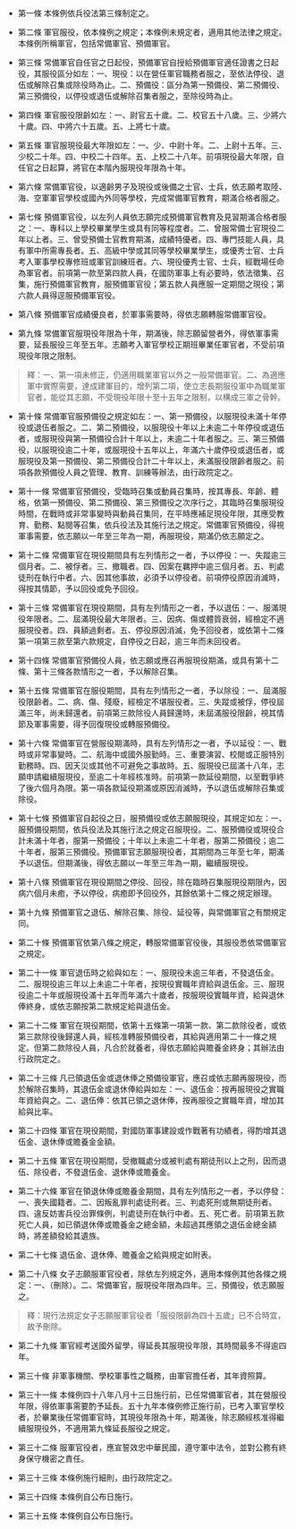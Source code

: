 * 第一條 本條例依兵役法第三條制定之。

* 第二條 軍官服役，依本條例之規定；本條例未規定者，適用其他法律之規定。本條例所稱軍官，包括常備軍官、預備軍官。

* 第三條 常備軍官自任官之日起役，預備軍官自授給預備軍官適任證書之日起役，其服役區分如左：一、現役：以在營任軍官職務者服之，至依法停役、退伍或解除召集或除役時為止。二、預備役：區分為第一預備役、第二預備役、第三預備役，以停役或退伍或解除召集者服之，至除役時為止。

* 第四條 軍官服役限齡如左：一、尉官五十歲。二、校官五十八歲。三、少將六十歲。四、中將六十五歲。五、上將七十歲。

* 第五條 軍官服現役最大年限如左：一、少、中尉十年。二、上尉十五年。三、少校二十年。四、中校二十四年。五、上校二十八年。前項現役最大年限，自任官之日起算，將官在本階內服現役年限為十年。

* 第六條 常備軍官役，以適齡男子及現役或後備之士官、士兵，依志願考取陸、海、空軍軍官學校或國內外同等學校，完成常備軍官教育，期滿合格者服之。

* 第七條 預備軍官役，以左列人員依志願完成預備軍官教育及見習期滿合格者服之：一、專科以上學校畢業學生或具有同等程度者。二、曾服常備士官現役二年以上者。三、曾受預備士官教育期滿，成績特優者。四、專門技能人員，具有軍中所需專長者。五、高級中學或其同等學校畢業學生，或優秀士官、士兵考入軍事學校專修班或軍官訓練班者。六、現役優秀士官、士兵，經戰場任命為軍官者。前項第一款至第四款人員，在國防軍事上有必要時，依法徵集、召集，施行預備軍官教育，服預備軍官役；第五款人員應服一定期間之現役；第六款人員得逕服預備軍官役。

* 第八條 預備軍官成績優良者，於軍事需要時，得依志願轉服常備軍官役。

* 第九條 常備軍官服現役年限為十年，期滿後，除志願留營者外，得依軍事需要，延長服役三年至五年。志願考入軍官學校正期班畢業任軍官者，不受前項現役年限之限制。

> 釋：一、第一項未修正，仍適用職業軍官以外之一般常備軍官。二、為適應軍中實際需要，達成建軍目的，增列第二項，使立志長期服役軍中為職業軍官者，能從其志願，不受現役年限十至十五年之限制，以構成三軍之骨幹。

* 第十條 常備軍官服預備役之規定如左：一、第一預備役，以服現役未滿十年停役或退伍者服之。二、第二預備役，以服現役十年以上未逾二十年停役或退伍者，或服現役與第一預備役合計十年以上，未逾二十年者服之。三、第三預備役，以服現役逾二十年，或服現役十五年以上，年滿六十歲停役或退伍者，或服現役及第一預備役、第二預備役合計二十年以上，未滿服役限齡者服之。前項各款預備役人員之管理、教育、訓練等辦法，由行政院定之。

* 第十一條 常備軍官預備役，受臨時召集或動員召集時，按其專長、年齡、體格，依第一預備役、第二預備役、第三預備役之次序行之，其臨時召集服現役時間，在戰時或非常事變時與動員召集同，在平時應補足現役年限，其應受教育、勤務、點閱等召集，依兵役法及其施行法之規定。常備軍官預備役，得視軍事需要，依志願以一年至三年為一期，再服現役，期滿仍依志願定之。

* 第十二條 常備軍官在現役期間具有左列情形之一者，予以停役：一、失蹤逾三個月者。二、被俘者。三、撤職者。四、因案在羈押中逾三個月者。五、判處徒刑在執行中者。六、因其他事故，必須予以停役者。前項停役原因消滅時，得按其情節，予以回役或免予回役。

* 第十三條 常備軍官在現役期間，具有左列情形之一者，予以退伍：一、服滿現役年限者。二、屆滿現役最大年限者。三、因病、傷或體質衰弱，經檢定不適服現役者。四、員額過剩者。五、停役原因消滅，免予回役者，或依第十二條第一項第三款至第六款規定，自停役之日起，逾三年而未回役者。

* 第十四條 常備軍官預備役人員，依志願或應召再服現役期滿，或具有第十二條、第十三條各款情形之一者，予以解除召集。

* 第十五條 常備軍官在服役期間，具有左列情形之一者，予以除役：一、屆滿服役限齡者。二、病、傷、殘廢，經檢定不堪服役者。三、失蹤或被俘，停役屆滿三年，尚未歸還者。前項第三款除役人員歸還時，未屆滿服役限齡，視其情節及軍事需要，得予回復現役或轉服預備役。

* 第十六條 常備軍官在營服役期滿時，具有左列情形之一者，予以延役：一、戰時或非常事變時。二、航海中或國外服勤時。三、重要演習、校閱或正服特別勤務時。四、因天災或其他不可避免之事故時。五、服現役已屆滿十八年，志願申請繼續服現役，至逾二十年經核准時。前項第一款延役期間，以至戰爭終了後六個月為限。第一項各款延役期滿或原因消滅時，予以退伍或解除召集或除役。

* 第十七條 預備軍官自起役之日，服預備役或依志願服現役，其規定如左：一、服預備役期間，依兵役法及其施行法之規定召服現役。二、服預備役或現役合計未滿十年者，服第一預備役；十年以上未逾二十年者，服第二預備役；逾二十年者，服第三預備役。預備軍官志願服現役者，其期間為三年至七年，期滿予以退伍。但期滿後，得依志願以一年至三年為一期，繼續服現役。

* 第十八條 預備軍官在現役期間之停役、回役，除在臨時召集服現役期限內，因病六個月未癒，予以停役，病癒即予回役外，其餘依第十二條之規定辦理。

* 第十九條 預備軍官之退伍、解除召集、除役、延役等，與常備軍官之有關規定同。

* 第二十條 預備軍官依第八條之規定，轉服常備軍官役後，其服役悉依常備軍官之規定。

* 第二十一條 軍官退伍時之給與如左：一、服現役未逾三年者，不發退伍金。二、服現役逾三年以上未逾二十年者，按現役實職年資給與退伍金。三、服現役逾二十年或服現役滿十五年而年滿六十歲者，按服現役實職年資，給與退休俸終身，或依志願按第二款規定給與退伍金。

* 第二十二條 軍官在現役期間，依第十五條第一項第一款、第二款除役者，或依第三款除役後歸還人員，經核准轉服預備役者，其給與適用第二十一條之規定。但第二款除役人員，凡合於就養者，得依志願給與贍養金終身；其辦法由行政院定之。

* 第二十三條 凡已領退伍金或退休俸之預備役軍官，應召或依志願再服現役，而於解除召集時，其退伍金或退休俸給與如左：一、退伍金：按再服現役之實職年資給與之。二、退伍俸：依其已領之退休俸，按再服役之實職年資，增加其給與比率。

* 第二十四條 軍官在現役期間，對國防軍事建設或作戰著有功績者，得酌增其退伍金、退休俸或贍養金金額。

* 第二十五條 軍官在現役期間，受撤職處分或被判處有期徒刑以上之刑，因而退伍、除役者，不發退伍金、退休俸或贍養金。

* 第二十六條 軍官在領退休俸或贍養金期間，具有左列情形之一者，予以停發：一、喪失國籍者。二、因叛亂罪判處徒刑者。三、判處死刑或無期徒刑者。四、違反妨害兵役治罪條例，判處徒刑在執行中者。五、死亡者。前項第五款死亡人員，如已領退休俸或贍養金之總金額，未超過其應領之退伍金總金額時，將差額發給其遺族。

* 第二十七條 退伍金、退休俸、贍養金之給與規定如附表。

* 第二十八條 女子志願服軍官役者，除依左列規定外，適用本條例其他各條之規定：一、（刪除）。二、常備軍官，服現役年限為四年。三、預備役，依志願服之。

> 釋：現行法規定女子志願服軍官役者「服役限齡為四十五歲」已不合時宜，故予刪除。

* 第二十九條 軍官經考送國外留學，得延長其服現役年限，其時間最多不得逾四年。

* 第三十條 非軍事機關、學校軍事性之職務，由軍官擔任者，其年資照算。

* 第三十一條 本條例四十八年八月十三日施行前，已任常備軍官者，其在營服役年限，得依軍事需要酌予延長。五十九年本條例修正施行前，已考入軍官學校者，於畢業後任常備軍官時，其現役年限為十年，期滿後，除志願經核准得繼續服現役外，不適用第九條延長服役之規定。

* 第三十二條 服軍官役者，應宣誓效忠中華民國，遵守軍中法令，並對公務有終身保守機密之責任。

* 第三十三條 本條例施行細則，由行政院定之。

* 第三十四條 本條例自公布日施行。

* 第三十五條 本條例自公布日施行。

